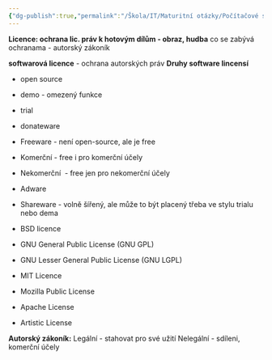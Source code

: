 ```yaml
---
{"dg-publish":true,"permalink":"/Škola/IT/Maturitní otázky/Počítačové sítě a kybernetika/Druhy licencí a autorský zákoník/","created":"2023-12-14T18:23:28.544+01:00","updated":"2024-03-13T18:09:24.535+01:00"}
---
```


**Licence: ochrana lic. práv k hotovým dílům - obraz, hudba**
co se zabývá ochranama - autorský zákoník

**softwarová licence** - ochrana autorských práv
**Druhy software lincensí**
- open source
- demo - omezený funkce
- trial
- donateware
- Freeware - není open-source, ale je free
- Komerční - free i pro komerční účely
- Nekomerční  - free jen pro nekomerční účely
- Adware
- Shareware - volně šířený, ale může to být placený třeba ve stylu trialu nebo dema

- BSD licence
- GNU General Public License (GNU GPL)
- GNU Lesser General Public License (GNU LGPL)
- MIT Licence
- Mozilla Public License
- Apache License
- Artistic License


**Autorský zákoník:**
Legální - stahovat pro své užití
Nelegální - sdíleni, komerční účely 

